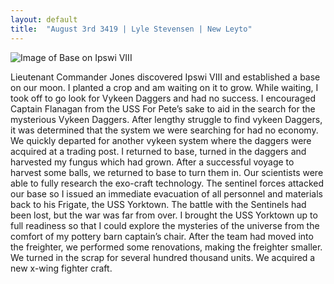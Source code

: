 ```yaml
---
layout: default
title:  "August 3rd 3419 | Lyle Stevensen | New Leyto"
---
```


![Image of Base on Ipswi VIII](https://nms-seventh-fleet.github.io/images/stevensen_3419-8-3_001.jpg)

<p>Lieutenant Commander Jones discovered Ipswi VIII and established a base on our moon. I planted a crop and am waiting on it to grow. While waiting, I took off to go look for Vykeen Daggers and had no success. I encouraged Captain Flanagan from the USS For Pete’s sake to aid in the search for the mysterious Vykeen Daggers. After lengthy struggle to find vykeen Daggers, it was determined that the system we were searching for had no economy. We quickly departed for another vykeen system where the daggers were acquired at a trading post. I returned to base, turned in the daggers and harvested my fungus which had grown. After a successful voyage to harvest some balls, we returned to base to turn them in. Our scientists were able to fully research the exo-craft technology. The sentinel forces attacked our base so I issued an immediate evacuation of all personnel and materials back to his Frigate, the USS Yorktown. The battle with the Sentinels had been lost, but the war was far from over. I brought the USS Yorktown up to full readiness so that I could explore the mysteries of the universe from the comfort of my pottery barn captain’s chair. After the team had moved into the freighter, we performed some renovations, making the freighter smaller. We turned in the scrap for several hundred thousand units. We acquired a new x-wing fighter craft.</p>

<!--more-->



